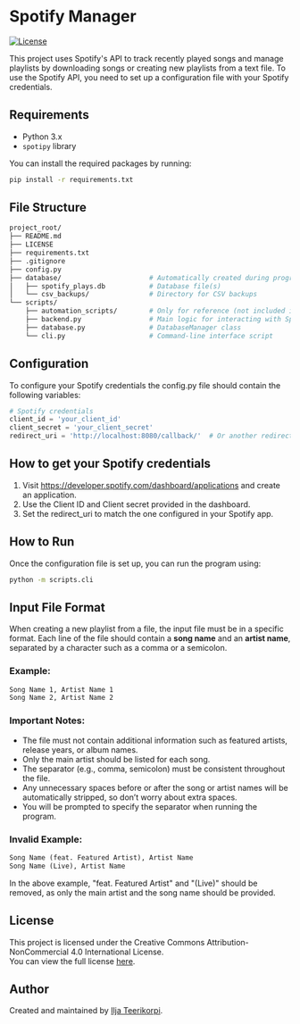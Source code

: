 # Spotify Manager
[![License](https://img.shields.io/badge/license-CC%20BY--NC%204.0-blue)](https://creativecommons.org/licenses/by-nc/4.0/)


This project uses Spotify's API to track recently played songs and manage playlists by downloading songs or creating new playlists from a text file. To use the Spotify API, you need to set up a configuration file with your Spotify credentials.

## Requirements

- Python 3.x
- `spotipy` library

You can install the required packages by running:

```bash
pip install -r requirements.txt
```

## File Structure
```bash
project_root/
├── README.md
├── LICENSE
├── requirements.txt
├── .gitignore
├── config.py
├── database/                      # Automatically created during program
│   ├── spotify_plays.db           # Database file(s)
│   └── csv_backups/               # Directory for CSV backups
└── scripts/
    ├── automation_scripts/        # Only for reference (not included in requirements)
    ├── backend.py                 # Main logic for interacting with Spotify API
    ├── database.py                # DatabaseManager class
    └── cli.py                     # Command-line interface script

```

## Configuration
To configure your Spotify credentials the config.py file should contain the following variables:
```python
# Spotify credentials
client_id = 'your_client_id'
client_secret = 'your_client_secret'
redirect_uri = 'http://localhost:8080/callback/'  # Or another redirect URI as per your Spotify app settings
```

## How to get your Spotify credentials
1. Visit https://developer.spotify.com/dashboard/applications and create an application.
2. Use the Client ID and Client secret provided in the dashboard.
3. Set the redirect_uri to match the one configured in your Spotify app.

## How to Run
Once the configuration file is set up, you can run the program using:
```bash
python -m scripts.cli
```

## Input File Format

When creating a new playlist from a file, the input file must be in a specific format. Each line of the file should contain a **song name** and an **artist name**, separated by a character such as a comma or a semicolon.

### Example:
```markdown
Song Name 1, Artist Name 1
Song Name 2, Artist Name 2
```


### Important Notes:
- The file must not contain additional information such as featured artists, release years, or album names.
- Only the main artist should be listed for each song.
- The separator (e.g., comma, semicolon) must be consistent throughout the file.
- Any unnecessary spaces before or after the song or artist names will be automatically stripped, so don’t worry about extra spaces.
- You will be prompted to specify the separator when running the program.

### Invalid Example:
```markdown
Song Name (feat. Featured Artist), Artist Name
Song Name (Live), Artist Name
```
In the above example, "feat. Featured Artist" and "(Live)" should be removed, as only the main artist and the song name should be provided.

## License

This project is licensed under the Creative Commons Attribution-NonCommercial 4.0 International License.  
You can view the full license [here](https://creativecommons.org/licenses/by-nc/4.0/).

## Author

Created and maintained by [Ilja Teerikorpi](https://github.com/iljateerikorpi).  
